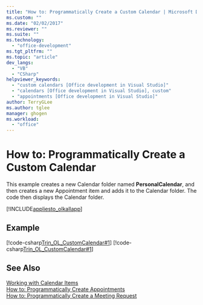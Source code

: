 ```yaml
---
title: "How to: Programmatically Create a Custom Calendar | Microsoft Docs"
ms.custom: ""
ms.date: "02/02/2017"
ms.reviewer: ""
ms.suite: ""
ms.technology: 
  - "office-development"
ms.tgt_pltfrm: ""
ms.topic: "article"
dev_langs: 
  - "VB"
  - "CSharp"
helpviewer_keywords: 
  - "custom calendars [Office development in Visual Studio]"
  - "calendars [Office development in Visual Studio], custom"
  - "appointments [Office development in Visual Studio]"
author: TerryGLee
ms.author: tglee
manager: ghogen
ms.workload: 
  - "office"
---
```

# How to: Programmatically Create a Custom Calendar
  This example creates a new Calendar folder named **PersonalCalendar**, and then creates a new Appointment item and adds it to the Calendar folder. The code then displays the Calendar folder.  
  
 [!INCLUDE[appliesto_olkallapp](../vsto/includes/appliesto-olkallapp-md.md)]  
  
## Example  
 [!code-csharp[Trin_OL_CustomCalendar#1](../vsto/codesnippet/CSharp/Trin_OL_CustomCalendar/backup/thisaddin.cs#1)]
 [!code-csharp[Trin_OL_CustomCalendar#1](../vsto/codesnippet/CSharp/Trin_OL_CustomCalendar/thisaddin.cs#1)]  
  
## See Also  
 [Working with Calendar Items](../vsto/working-with-calendar-items.md)   
 [How to: Programmatically Create Appointments](../vsto/how-to-programmatically-create-appointments.md)   
 [How to: Programmatically Create a Meeting Request](../vsto/how-to-programmatically-create-a-meeting-request.md)  
  
  